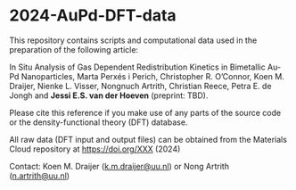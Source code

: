 # 2024-AuPd-DFT-data

This repository contains scripts and computational data used in the preparation of the following article:

In Situ Analysis of Gas Dependent Redistribution Kinetics in Bimetallic Au-Pd Nanoparticles, Marta Perxés i Perich, Christopher R. O’Connor, Koen M. Draijer,  Nienke L. Visser, Nongnuch Artrith, Christian Reece, Petra E. de Jongh and **Jessi E.S. van der Hoeven** (preprint: TBD).

Please cite this reference if you make use of any parts of the source code or the density-functional theory (DFT) database.

All raw data (DFT input and output files) can be obtained from the Materials Cloud repository at https://doi.org/XXX (2024)

Contact: Koen M. Draijer (k.m.draijer@uu.nl) or Nong Artrith (n.artrith@uu.nl)
